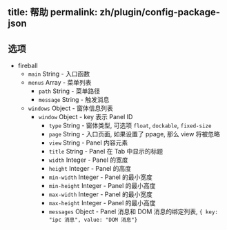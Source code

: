 title: 帮助
permalink: zh/plugin/config-package-json
---

## 选项

 * fireball
   * `main` String - 入口函数
   * `menus` Array - 菜单列表
     * `path` String - 菜单路径
     * `message` String - 触发消息
   * `windows` Object - 窗体信息列表
     * `window` Object - key 表示 Panel ID
       * `type` String - 窗体类型, 可选项 `float`, `dockable`, `fixed-size`
       * `page` String - 入口页面, 如果设置了 ppage, 那么 view 将被忽略
       * `view` String - Panel 内容元素
       * `title` String - Panel 在 Tab 中显示的标题
       * `width` Integer - Panel 的宽度
       * `height` Integer - Panel 的高度
       * `min-width` Integer - Panel 的最小宽度
       * `min-height` Integer - Panel 的最小高度
       * `max-width` Integer - Panel 的最小宽度
       * `max-height` Integer - Panel 的最小高度
       * `messages` Object - Panel 消息和 DOM 消息的绑定列表, `{ key: "ipc 消息", value: "DOM 消息"}`


